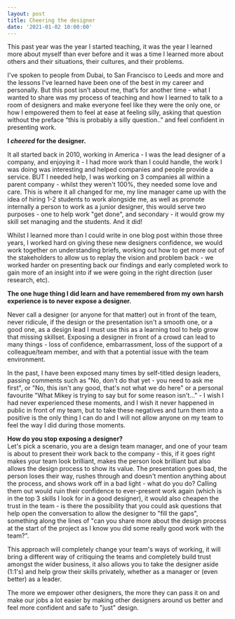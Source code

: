 ```yaml
---
layout: post
title: Cheering the designer
date: '2021-01-02 10:00:00'
---
```

This past year was the year I started teaching, it was the year I learned more about myself than ever before and it was a time I learned more about others and their situations, their cultures, and their problems.

I've spoken to people from Dubai, to San Francisco to Leeds and more and the lessons I’ve learned have been one of the best in my career and personally.
But this post isn’t about me, that’s for another time - what I wanted to share was my process of teaching and how I learned to talk to a room of designers and make everyone feel like they were the only one, or how I empowered them to feel at ease at feeling silly, asking that question without the preface “this is probably a silly question..” and feel confident in presenting work.

<strong>I <em>cheered</em> for the designer.</strong>

It all started back in 2010, working in America - I was the lead designer of a company, and enjoying it - I had more work than I could handle, the work I was doing was interesting and helped companies and people provide a service. BUT I needed help, I was working on 3 companies all within a parent company - whilst they weren't 100%, they needed some love and care.
This is where it all changed for me, my line manager came up with the idea of hiring 1-2 students to work alongside me, as well as promote internally a person to work as a junior designer, this would serve two purposes - one to help work "get done", and secondary - it would grow my skill set managing and the students.
And it did!

Whilst I learned more than I could write in one blog post within those three years, I worked hard on giving these new designers confidence, we would work together on understanding briefs, working out how to get more out of the stakeholders to allow us to replay the vision and problem back - we worked harder on presenting back our findings and early completed work to gain more of an insight into if we were going in the right direction (user research, etc).

<strong>The one huge thing I did learn and have remembered from my own harsh experience is to never expose a designer.</strong>

Never call a designer (or anyone for that matter) out in front of the team, never ridicule, if the design or the presentation isn't a smooth one, or a good one, as a design lead I must use this as a learning tool to help grow that missing skillset.
Exposing a designer in front of a crowd can lead to many things - loss of confidence, embarrassment, loss of the support of a colleague/team member, and with that a potential issue with the team environment.

In the past, I have been exposed many times by self-titled design leaders, passing comments such as "No, don't do that yet - you need to ask me first", or "No, this isn't any good, that's not what we do here" or a personal favourite "What Mikey is trying to say but for some reason isn't..." - I wish I had never experienced these moments, and I wish it never happened in public in front of my team, but to take these negatives and turn them into a positive is the only thing I can do and I will not allow anyone on my team to feel the way I did during those moments.

<strong>How do you stop exposing a designer?</strong><br>
Let's pick a scenario, you are a design team manager, and one of your team is about to present their work back to the company - this, if it goes right makes your team look brilliant, makes the person look brilliant but also allows the design process to show its value.
The presentation goes bad, the person loses their way, rushes through and doesn't mention anything about the process, and shows work off in a bad light - what do you do?
Calling them out would ruin their confidence to ever-present work again (which is in the top 3 skills I look for in a good designer), it would also cheapen the trust in the team - is there the possibility that you could ask questions that help open the conversation to allow the designer to "fill the gaps", something along the lines of
"can you share more about the design process at the start of the project as I know you did some really good work with the team?".

This approach will completely change your team's ways of working, it will bring a different way of critiquing the teams and completely build trust amongst the wider business, it also allows you to take the designer aside (1:1's) and help grow their skills privately, whether as a manager or (even better) as a leader.

The more we empower other designers, the more they can pass it on and make our jobs a lot easier by making other designers around us better and feel more confident and safe to "just" design.